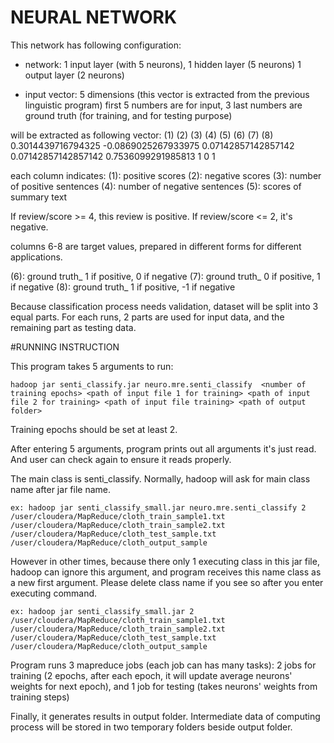 # NEURAL NETWORK

This network has following configuration:
+ network: 1 input layer (with 5 neurons), 1 hidden layer (5 neurons) 1 output layer (2 neurons)

+ input vector: 5 dimensions (this vector is extracted from the previous linguistic program)
  first 5 numbers are for input, 3 last numbers are ground truth (for training, and for testing purpose)

will be extracted as following vector:
(1)				(2)				(3)				(4)				(5)				(6)		(7)		(8)
0.3014439716794325		-0.0869025267933975		0.07142857142857142		0.07142857142857142		0.7536099291985813		1		0		1		

each column indicates:
 (1):	positive scores
 (2):	negative scores
 (3):	number of positive sentences
 (4):	number of negative sentences
 (5):	scores of summary text

If review/score >= 4, this review is positive. If review/score <= 2, it's negative.

columns 6-8 are target values, prepared in different forms for different applications.

 (6):	ground truth_ 1 if positive, 0 if negative
 (7):	ground truth_ 0 if positive, 1 if negative
 (8): 	ground truth_ 1 if positive, -1 if negative

Because classification process needs validation, dataset will be split into 3 equal parts. For each runs, 2 parts are used for input data, and the remaining part as testing data.


#RUNNING INSTRUCTION

This program takes 5 arguments to run:

	hadoop jar senti_classify.jar neuro.mre.senti_classify  <number of training epochs> <path of input file 1 for training> <path of input file 2 for training> <path of input file training> <path of output folder> 

Training epochs should be set at least 2.
	
After entering 5 arguments, program prints out all arguments it's just read. And user can check again to ensure it reads properly.

The main class is senti_classify. Normally, hadoop will ask for main class name after jar file name.

	ex: hadoop jar senti_classify_small.jar neuro.mre.senti_classify 2 /user/cloudera/MapReduce/cloth_train_sample1.txt /user/cloudera/MapReduce/cloth_train_sample2.txt /user/cloudera/MapReduce/cloth_test_sample.txt /user/cloudera/MapReduce/cloth_output_sample

However in other times, because there only 1 executing class in this jar file, hadoop can ignore this argument, and program receives this name class as a new first argument. Please delete class name if you see so after you enter executing command.

	ex: hadoop jar senti_classify_small.jar 2 /user/cloudera/MapReduce/cloth_train_sample1.txt /user/cloudera/MapReduce/cloth_train_sample2.txt /user/cloudera/MapReduce/cloth_test_sample.txt /user/cloudera/MapReduce/cloth_output_sample
	
Program runs 3 mapreduce jobs (each job can has many tasks): 2 jobs for training (2 epochs, after each epoch, it will update average neurons' weights for next epoch), and 1 job for testing (takes neurons' weights from training steps)
	
Finally, it generates results in output folder. Intermediate data of computing process will be stored in two temporary folders beside output folder.


